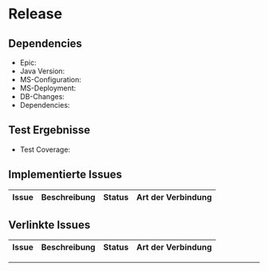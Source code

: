 # Release

## Dependencies

- Epic: <!-- EPIC_PLACEHOLDER -->
- Java Version: <!-- JAVA_VERSION_PLACEHOLDER -->
- MS-Configuration: <!-- MS_CONFIGURATION_PLACEHOLDER -->
- MS-Deployment: <!-- MS_DEPLOYMENT_PLACEHOLDER -->
- DB-Changes: <!-- DB_CHANGES_PLACEHOLDER -->
- Dependencies: <!-- DEPENDENCIES_PLACEHOLDER -->

## Test Ergebnisse

- Test Coverage: <!-- COVERAGE_PLACEHOLDER -->

## Implementierte Issues

| Issue | Beschreibung | Status | Art der Verbindung |
| ----- | ------------ | ------ | ------------------ |
<!-- IMPLEMENTED_ISSUES_PLACEHOLDER -->

## Verlinkte Issues

| Issue | Beschreibung | Status | Art der Verbindung |
| ----- | ------------ | ------ | ------------------ |
<!-- IMPLEMENTED_LINKED_ISSUES_PLACEHOLDER -->

---
